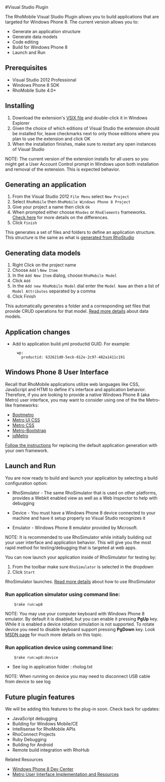 #Visual Studio Plugin

The RhoMobile Visual Studio Plugin allows you to build applications that are targeted for Windows Phone 8. The current version allows you to:

* Generate an application structure
* Generate data models
* Code editing
* Build for Windows Phone 8
* Launch and Run

## Prerequisites

* Visual Studio 2012 Professional
* Windows Phone 8 SDK
* RhoMobile Suite 4.0+

## Installing
1. Download the extension's [VSIX file](https://github.com/rhomobile/vsplugin/tree/master/Installer) and double-click it in Windows Explorer
2. Given the choice of which editions of Visual Studio the extension should be installed for, leave checkmarks next to only those editions where you plan to use the extension and click OK
3. When the installation finishes, make sure to restart any open instances of Visual Studio

NOTE: The current version of the extension installs for all users so you might get a User Account Control prompt in Windows upon both installation and removal of the extension. This is expected behavior.

## Generating an application

1. From the Visual Studio 2012 `File Menu` select `New Project`
2. Select `RhoMobile` then `RhoMobile Windows Phone 8 Project`
3. Give your project a name then click `Ok`
4. When prompted either choose `Rhodes` or `RhoElements` frameworks. [Check here](welcome#rhomobile) for more details on the differences.
5. Click `Finish`

This generates a set of files and folders to define an application structure. This structure is the same as what is [generated from RhoStudio](creating_a_project)

## Generating data models

1. Right Click on the project name
2. Choose `Add` \ `New Item`
3. In the `Add New Item` dialog, choose `RhoMobile Model`
4. Click `Add`
5. In the `Add new RhoMobile Model` dial enter the `Model Name` an then a list of `Model Attributes` separated by a comma
6. Click Finish

This automatically generates a folder and a corresponding set files that provide CRUD operations for that model. [Read more details](models) about data models. 

## Application changes
    
* Add to application build.yml productid GUID. For example:

        wp:
          productid: 632621d0-5ecb-012e-2c97-482a1411c191

## Windows Phone 8 User Interface
Recall that RhoMobile applications utilize web languages like CSS, JavaScript and HTMl to define it's interface and application behavior. Therefore, if you are looking to provide a native Windows Phone 8 (aka Metro) user interface, you may want to consider using one of the the Metro-like frameworks:

* [Bootmetro](http://aozora.github.io/bootmetro/)
* [Metro UI CSS](http://metroui.org.ua/)
* [Metro CSS](http://code52.org/metro.css/)
* [Metro-Bootstrap](http://talkslab.github.com/metro-bootstrap/)
* [jqMetro](http://jqmetro.codeplex.com/)

[Follow the instructions]() for replacing the default application generation with your own framework. 

## Launch and Run
You are now ready to build and launch your application by selecting a build configuration option:

* RhoSimulator - The same RhoSimulator that is used on other platforms, provides a Webkit enabled view as well as a Web Inspector to help with debugging

* Device - You must have a Windows Phone 8 device connected to your machine and have it setup properly so Visual Studio recognizes it

* Emulator - Windows Phone 8 emulator provided by Microsoft.

NOTE: It is recommended to use RhoSimulator while initially building out your user interface and application behavior. This will give you the most rapid method for testing/debugging that is targeted at web apps.

You can now launch your application inside of RhoSimulator for testing by:

1. From the toolbar make sure `RhoSimulator` is selected in the dropdown
2. Click `Start`

RhoSimulator launches. [Read more details]() about how to use RhoSimulator

### Run application simulator using command line:

        $rake run:wp8

NOTE: You may use your computer keyboard with Windows Phone 8 emulator. By default it is disabled, but you can enable it pressing **PgUp** key. While it is enabled a device rotation simulation is not supported. To rotate device you need to disable keyboard support pressing **PgDown** key.  Look [MSDN page](http://msdn.microsoft.com/en-us/library/ff754352(v=vs.92).aspx) for much more details on this topic.

### Run application device using command line:

        $rake run:wp8:device

* See log in application folder : rholog.txt

NOTE: When running on device you may need to disconnect USB cable from device to see log


## Future plugin features
We will be adding this features to the plug-in soon. Check back for updates:

* JavaScript debugging
* Building for Windows Mobile/CE
* Intellisense for RhoMobile APIs
* RhoConnect Projects
* Ruby Debugging
* Building for Android
* Remote build integration with RhoHub

Related Resources

* [Windows Phone 8 Dev Center](http://dev.windowsphone.com/en-us)
* [Metro User Interface Implementation and Resources](http://www.queness.com/post/13493/metro-user-interface-implementation-and-resources)
